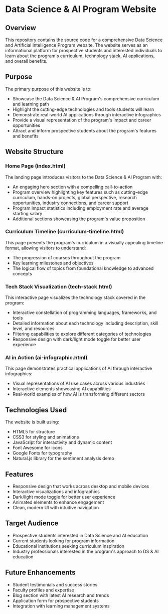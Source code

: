 # Data Science & AI Program Website

## Overview
This repository contains the source code for a comprehensive Data Science and Artificial Intelligence Program website. The website serves as an informational platform for prospective students and interested individuals to learn about the program's curriculum, technology stack, AI applications, and overall benefits.

## Purpose
The primary purpose of this website is to:
- Showcase the Data Science & AI Program's comprehensive curriculum and learning path
- Highlight the cutting-edge technologies and tools students will learn
- Demonstrate real-world AI applications through interactive infographics
- Provide a visual representation of the program's impact and career opportunities
- Attract and inform prospective students about the program's features and benefits

## Website Structure

### Home Page (index.html)
The landing page introduces visitors to the Data Science & AI Program with:
- An engaging hero section with a compelling call-to-action
- Program overview highlighting key features such as cutting-edge curriculum, hands-on projects, global perspective, research opportunities, industry connections, and career support
- Program impact statistics including employment rate and average starting salary
- Additional sections showcasing the program's value proposition

### Curriculum Timeline (curriculum-timeline.html)
This page presents the program's curriculum in a visually appealing timeline format, allowing visitors to understand:
- The progression of courses throughout the program
- Key learning milestones and objectives
- The logical flow of topics from foundational knowledge to advanced concepts

### Tech Stack Visualization (tech-stack.html)
This interactive page visualizes the technology stack covered in the program:
- Interactive constellation of programming languages, frameworks, and tools
- Detailed information about each technology including description, skill level, and resources
- Filtering capabilities to explore different categories of technologies
- Responsive design with dark/light mode toggle for better user experience

### AI in Action (ai-infographic.html)
This page demonstrates practical applications of AI through interactive infographics:
- Visual representations of AI use cases across various industries
- Interactive elements showcasing AI capabilities
- Real-world examples of how AI is transforming different sectors

## Technologies Used
The website is built using:
- HTML5 for structure
- CSS3 for styling and animations
- JavaScript for interactivity and dynamic content
- Font Awesome for icons
- Google Fonts for typography
- Natural.js library for the sentiment analysis demo

## Features
- Responsive design that works across desktop and mobile devices
- Interactive visualizations and infographics
- Dark/light mode toggle for better user experience
- Animated elements to enhance engagement
- Clean, modern UI with intuitive navigation

## Target Audience
- Prospective students interested in Data Science and AI education
- Current students looking for program information
- Educational institutions seeking curriculum inspiration
- Industry professionals interested in the program's approach to DS & AI education

## Future Enhancements
- Student testimonials and success stories
- Faculty profiles and expertise
- Blog section with latest AI research and trends
- Application form for prospective students
- Integration with learning management systems